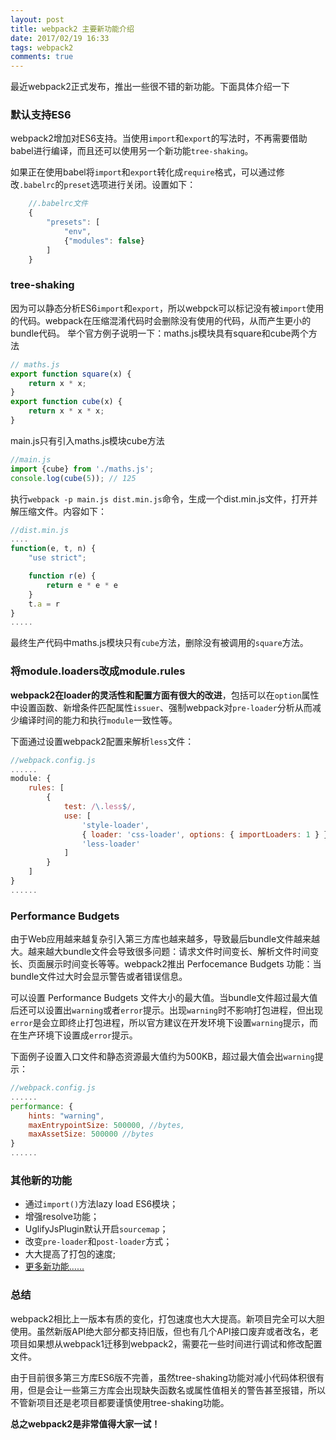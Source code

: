 ```yaml
---
layout: post
title: webpack2 主要新功能介绍
date: 2017/02/19 16:33
tags: webpack2  
comments: true
---
```


最近webpack2正式发布，推出一些很不错的新功能。下面具体介绍一下

### 默认支持ES6
webpack2增加对ES6支持。当使用`import`和`export`的写法时，不再需要借助babel进行编译，而且还可以使用另一个新功能`tree-shaking`。

如果正在使用babel将`import`和`export`转化成`require`格式，可以通过修改`.babelrc`的`preset`选项进行关闭。设置如下：
```js
    //.babelrc文件
    {
        "presets": [
            "env", 
            {"modules": false}
        ]
    }
```
<!-- more -->
### tree-shaking
因为可以静态分析ES6`import`和`export`，所以webpck可以标记没有被`import`使用的代码。webpack在压缩混淆代码时会删除没有使用的代码，从而产生更小的bundle代码。
举个官方例子说明一下：maths.js模块具有square和cube两个方法
```js
// maths.js
export function square(x) {
    return x * x;
}
export function cube(x) {
    return x * x * x;
}
```
main.js只有引入maths.js模块cube方法
```js
//main.js
import {cube} from './maths.js';
console.log(cube(5)); // 125
```
执行`webpack -p main.js dist.min.js`命令，生成一个dist.min.js文件，打开并解压缩文件。内容如下：
```js
//dist.min.js
....
function(e, t, n) {
    "use strict";

    function r(e) {
        return e * e * e
    }
    t.a = r
}
.....
```
最终生产代码中maths.js模块只有`cube`方法，删除没有被调用的`square`方法。

### 将module.loaders改成module.rules
__webpack2在loader的灵活性和配置方面有很大的改进__，包括可以在`option`属性中设置函数、新增条件匹配属性`issuer`、强制webpack对`pre-loader`分析从而减少编译时间的能力和执行`module`一致性等。

下面通过设置webpack2配置来解析`less`文件：
```js
//webpack.config.js
......
module: {
    rules: [
        {
            test: /\.less$/,
            use: [
                'style-loader',
                { loader: 'css-loader', options: { importLoaders: 1 } },
                'less-loader'
            ]
        }
    ]
}
......
```

### Performance Budgets
由于Web应用越来越复杂引入第三方库也越来越多，导致最后bundle文件越来越大。越来越大bundle文件会导致很多问题：请求文件时间变长、解析文件时间变长、页面展示时间变长等等。webpack2推出 Perfocemance Budgets 功能：当bundle文件过大时会显示警告或者错误信息。

可以设置 Performance Budgets 文件大小的最大值。当bundle文件超过最大值后还可以设置出`warning`或者`error`提示。出现`warning`时不影响打包进程，但出现`error`是会立即终止打包进程，所以官方建议在开发环境下设置`warning`提示，而在生产环境下设置成`error`提示。

下面例子设置入口文件和静态资源最大值约为500KB，超过最大值会出`warning`提示：
```js
//webpack.config.js
......
performance: {
    hints: "warning",
    maxEntrypointSize: 500000, //bytes,
    maxAssetSize: 500000 //bytes
}
......
```

### 其他新的功能

* 通过`import()`方法lazy load ES6模块；
* 增强resolve功能；
* UglifyJsPlugin默认开启`sourcemap`；
* 改变`pre-loader`和`post-loader`方式；
* 大大提高了打包的速度;
* [更多新功能......](https://webpack.js.org/guides/migrating/)


### 总结
webpack2相比上一版本有质的变化，打包速度也大大提高。新项目完全可以大胆使用。虽然新版API绝大部分都支持旧版，但也有几个API接口废弃或者改名，老项目如果想从webpack1迁移到webpack2，需要花一些时间进行调试和修改配置文件。  

由于目前很多第三方库ES6版不完善，虽然tree-shaking功能对减小代码体积很有用，但是会让一些第三方库会出现缺失函数名或属性值相关的警告甚至报错，所以不管新项目还是老项目都要谨慎使用tree-shaking功能。

__总之webpack2是非常值得大家一试！__